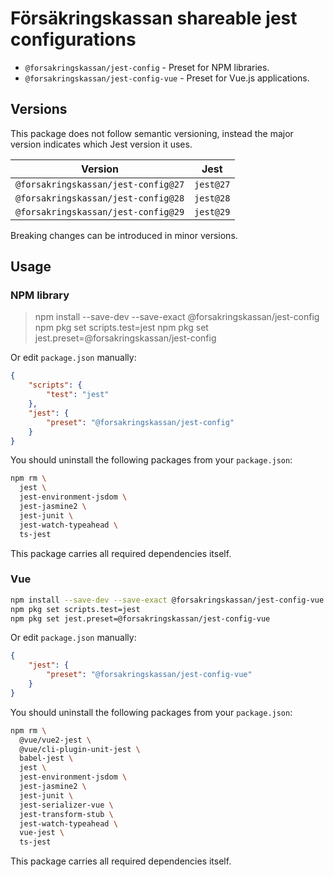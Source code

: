 # Försäkringskassan shareable jest configurations

- `@forsakringskassan/jest-config` - Preset for NPM libraries.
- `@forsakringskassan/jest-config-vue` - Preset for Vue.js applications.

## Versions

This package does not follow semantic versioning, instead the major version indicates which Jest version it uses.

| Version                             | Jest      |
| ----------------------------------- | --------- |
| `@forsakringskassan/jest-config@27` | `jest@27` |
| `@forsakringskassan/jest-config@28` | `jest@28` |
| `@forsakringskassan/jest-config@29` | `jest@29` |

Breaking changes can be introduced in minor versions.

## Usage

### NPM library

> npm install --save-dev --save-exact @forsakringskassan/jest-config
> npm pkg set scripts.test=jest
> npm pkg set jest.preset=@forsakringskassan/jest-config

Or edit `package.json` manually:

```json
{
    "scripts": {
        "test": "jest"
    },
    "jest": {
        "preset": "@forsakringskassan/jest-config"
    }
}
```

You should uninstall the following packages from your `package.json`:

```bash
npm rm \
  jest \
  jest-environment-jsdom \
  jest-jasmine2 \
  jest-junit \
  jest-watch-typeahead \
  ts-jest
```

This package carries all required dependencies itself.

### Vue

```bash
npm install --save-dev --save-exact @forsakringskassan/jest-config-vue
npm pkg set scripts.test=jest
npm pkg set jest.preset=@forsakringskassan/jest-config-vue
```

Or edit `package.json` manually:

```json
{
    "jest": {
        "preset": "@forsakringskassan/jest-config-vue"
    }
}
```

You should uninstall the following packages from your `package.json`:

```bash
npm rm \
  @vue/vue2-jest \
  @vue/cli-plugin-unit-jest \
  babel-jest \
  jest \
  jest-environment-jsdom \
  jest-jasmine2 \
  jest-junit \
  jest-serializer-vue \
  jest-transform-stub \
  jest-watch-typeahead \
  vue-jest \
  ts-jest
```

This package carries all required dependencies itself.

